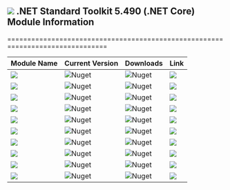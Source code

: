 ## <img src="https://github.com/Wagnerp/Krypton-NET-Version-Dashboard/blob/master/Assets/Icons/PNG/Square%20Design%2064%20x%2064%20New%20Green.png" /> .NET Standard Toolkit 5.490 (.NET Core) Module Information

===============================================================================

| Module Name | Current Version | Downloads | Link |
|---|---|---|---|
| <img src="https://img.shields.io/badge/Module-Core-orange.svg" /> | ![Nuget](https://img.shields.io/nuget/v/Krypton.Toolkit) | ![Nuget](https://img.shields.io/nuget/dt/Krypton.Toolkit?color=brightgreen) |  <a href="https://www.nuget.org/packages/Krypton.Toolkit/"><img src="https://img.shields.io/badge/Download-Link-9cf.svg" /></a> |
| <img src="https://img.shields.io/badge/Module-Core Lite-orange.svg" /> | ![Nuget](https://img.shields.io/nuget/v/Krypton.Toolkit.Lite) | ![Nuget](https://img.shields.io/nuget/dt/Krypton.Toolkit.Lite?color=brightgreen) |  <a href="https://www.nuget.org/packages/Krypton.Toolkit.Lite/"><img src="https://img.shields.io/badge/Download-Link-9cf.svg" /></a> |
| <img src="https://img.shields.io/badge/Module-Docking-orange.svg" /> | ![Nuget](https://img.shields.io/nuget/v/Krypton.Docking) | ![Nuget](https://img.shields.io/nuget/dt/Krypton.Docking?color=brightgreen) |  <a href="https://www.nuget.org/packages/Krypton.Docking/"><img src="https://img.shields.io/badge/Download-Link-9cf.svg" /></a> |
| <img src="https://img.shields.io/badge/Module-Docking Lite-orange.svg" /> | ![Nuget](https://img.shields.io/nuget/v/Krypton.Docking.Lite) | ![Nuget](https://img.shields.io/nuget/dt/Krypton.Docking.Lite?color=brightgreen) |  <a href="https://www.nuget.org/packages/Krypton.Docking.Lite/"><img src="https://img.shields.io/badge/Download-Link-9cf.svg" /></a> |
| <img src="https://img.shields.io/badge/Module-Navigator-orange.svg" /> | ![Nuget](https://img.shields.io/nuget/v/Krypton.Navigator) | ![Nuget](https://img.shields.io/nuget/dt/Krypton.Navigator?color=brightgreen) |  <a href="https://www.nuget.org/packages/Krypton.Navigator/"><img src="https://img.shields.io/badge/Download-Link-9cf.svg" /></a> |
| <img src="https://img.shields.io/badge/Module-Navigator Lite-orange.svg" /> | ![Nuget](https://img.shields.io/nuget/v/Krypton.Navigator.Lite) | ![Nuget](https://img.shields.io/nuget/dt/Krypton.Navigator.Lite?color=brightgreen) |  <a href="https://www.nuget.org/packages/Krypton.Navigator.Lite/"><img src="https://img.shields.io/badge/Download-Link-9cf.svg" /></a> |
| <img src="https://img.shields.io/badge/Module-Ribbon-orange.svg" /> | ![Nuget](https://img.shields.io/nuget/v/Krypton.Ribbon) | ![Nuget](https://img.shields.io/nuget/dt/Krypton.Ribbon?color=brightgreen) |  <a href="https://www.nuget.org/packages/Krypton.Ribbon/"><img src="https://img.shields.io/badge/Download-Link-9cf.svg" /></a> |
| <img src="https://img.shields.io/badge/Module-Ribbon Lite-orange.svg" /> | ![Nuget](https://img.shields.io/nuget/v/Krypton.Ribbon.Lite) | ![Nuget](https://img.shields.io/nuget/dt/Krypton.Ribbon.Lite?color=brightgreen) |  <a href="https://www.nuget.org/packages/Krypton.Ribbon.Lite/"><img src="https://img.shields.io/badge/Download-Link-9cf.svg" /></a> |
| <img src="https://img.shields.io/badge/Module-Workspace-orange.svg" /> | ![Nuget](https://img.shields.io/nuget/v/Krypton.Workspace) | ![Nuget](https://img.shields.io/nuget/dt/Krypton.Workspace?color=brightgreen) |  <a href="https://www.nuget.org/packages/Krypton.Workspace/"><img src="https://img.shields.io/badge/Download-Link-9cf.svg" /></a> |
| <img src="https://img.shields.io/badge/Module-Workspace Lite-orange.svg" /> | ![Nuget](https://img.shields.io/nuget/v/Krypton.Workspace.Lite) | ![Nuget](https://img.shields.io/nuget/dt/Krypton.Workspace.Lite?color=brightgreen) |  <a href="https://www.nuget.org/packages/Krypton.Workspace.Lite/"><img src="https://img.shields.io/badge/Download-Link-9cf.svg" /></a> |